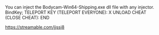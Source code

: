 You can inject the Bodycam-Win64-Shipping.exe dll file with any injector.
BindKey;
TELEPORT KEY (TELEPORT EVERYONE): X
UNLOAD CHEAT (CLOSE CHEAT): END


https://streamable.com/jjssj8
